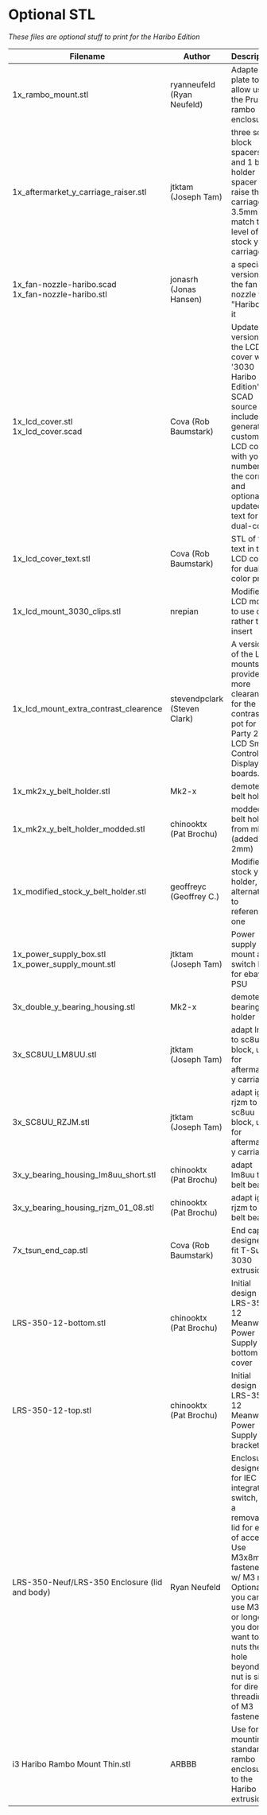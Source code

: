# Optional STL

_These files are optional stuff to print for the Haribo Edition_

|Filename|Author|Description|
|-----|-----|-----|
|1x_rambo_mount.stl|ryanneufeld (Ryan Neufeld)|Adapter plate to allow using the Prusa rambo enclosure.|
|1x_aftermarket_y_carriage_raiser.stl|jtktam (Joseph Tam)|three sc8uu block spacers and 1 belt holder spacer to raise the y carriage by 3.5mm to match the level of the stock y carriage|
|1x_fan-nozzle-haribo.scad<br/>1x_fan-nozzle-haribo.stl|jonasrh (Jonas Hansen)|a special version of the fan nozzle with "Haribo" on it|
|1x_lcd_cover.stl<br/>1x_lcd_cover.scad|Cova (Rob Baumstark)|Updated version of the LCD cover with '3030 Haribo Edition'. SCAD source included to generate custom LCD covers with your number in the corner and optionally updated text for dual-color.|
|1x_lcd_cover_text.stl|Cova (Rob Baumstark)|STL of the text in the LCD cover for dual-color prints.|
|1x_lcd_mount_3030_clips.stl|nrepian|Modified LCD mount to use clips, rather than insert|
|1x_lcd_mount_extra_contrast_clearence|stevendpclark (Steven Clark)|A version of the LCD mounts that provide more clearance for the contrast pot for 3rd Party 2004 LCD Smart Controller Display boards.|
|1x_mk2x_y_belt_holder.stl|Mk2-x|demoted y belt holder|
|1x_mk2x_y_belt_holder_modded.stl|chinooktx (Pat Brochu)|modded y belt holder from mk2x (added 2mm)|
|1x_modified_stock_y_belt_holder.stl|geoffreyc (Geoffrey C.)|Modified stock y belt holder, alternative to reference one|
|1x_power_supply_box.stl<br/>1x_power_supply_mount.stl|jtktam (Joseph Tam)|Power supply mount and switch box for ebay PSU|
|3x_double_y_bearing_housing.stl|Mk2-x|demoted y bearing holder|
|3x_SC8UU_LM8UU.stl|jtktam (Joseph Tam)|adapt lm8u to sc8uu block, use for aftermarket y carriage|
|3x_SC8UU_RZJM.stl|jtktam (Joseph Tam)|adapt igus rjzm to sc8uu block, use for aftermarket y carriage|
|3x_y_bearing_housing_lm8uu_short.stl|chinooktx (Pat Brochu)|adapt lm8uu to y belt bearing|
|3x_y_bearing_housing_rjzm_01_08.stl|chinooktx (Pat Brochu)|adapt igus rjzm to y belt bearing|
|7x_tsun_end_cap.stl|Cova (Rob Baumstark)|End caps designed to fit T-Sun 3030 extrusion|
|LRS-350-12-bottom.stl|chinooktx (Pat Brochu)|Initial design for LRS-350-12 Meanwell Power Supply bottom cover|
|LRS-350-12-top.stl|chinooktx (Pat Brochu)|Initial design for LRS-350-12 Meanwell Power Supply top bracket|
|LRS-350-Neuf/LRS-350 Enclosure (lid and body) | Ryan Neufeld | Enclosure designed for IEC with integrated switch, and a removable lid for ease of access. Use M3x8mm fasteners w/ M3 nuts. Optionally you can use M3x10 or longer if you don't want to use nuts the hole beyond the nut is sized for direct threading of M3 fasteners.| 
|i3 Haribo Rambo Mount Thin.stl|ARBBB|Use for mounting standard rambo enclosure to the Haribo extrusions.|
